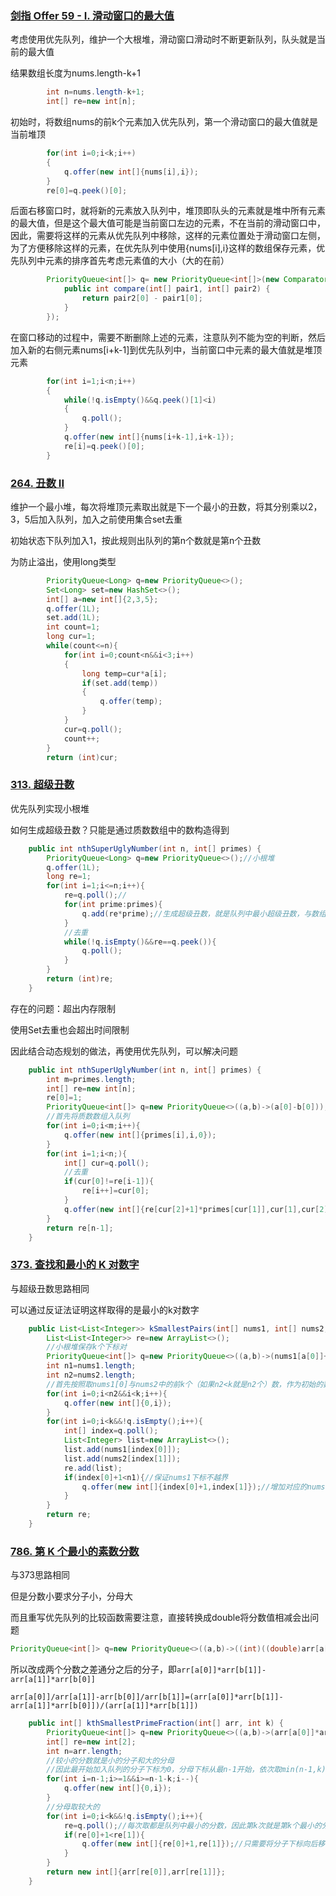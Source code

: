 ### [剑指 Offer 59 - I. 滑动窗口的最大值](https://leetcode-cn.com/problems/hua-dong-chuang-kou-de-zui-da-zhi-lcof/)

考虑使用优先队列，维护一个大根堆，滑动窗口滑动时不断更新队列，队头就是当前的最大值

结果数组长度为nums.length-k+1

```java
		int n=nums.length-k+1;
        int[] re=new int[n];
```

初始时，将数组nums的前k个元素加入优先队列，第一个滑动窗口的最大值就是当前堆顶

```java
		for(int i=0;i<k;i++)
        {
            q.offer(new int[]{nums[i],i});
        }
        re[0]=q.peek()[0];
```

后面右移窗口时，就将新的元素放入队列中，堆顶即队头的元素就是堆中所有元素的最大值，但是这个最大值可能是当前窗口左边的元素，不在当前的滑动窗口中，因此，需要将这样的元素从优先队列中移除，这样的元素位置处于滑动窗口左侧，为了方便移除这样的元素，在优先队列中使用{nums[i],i}这样的数组保存元素，优先队列中元素的排序首先考虑元素值的大小（大的在前）

```java
		PriorityQueue<int[]> q= new PriorityQueue<int[]>(new Comparator<int[]>() {
            public int compare(int[] pair1, int[] pair2) {
                return pair2[0] - pair1[0];
            }
        });
```

在窗口移动的过程中，需要不断删除上述的元素，注意队列不能为空的判断，然后加入新的右侧元素nums[i+k-1]到优先队列中，当前窗口中元素的最大值就是堆顶元素

```java
		for(int i=1;i<n;i++)
        {
            while(!q.isEmpty()&&q.peek()[1]<i)
            {
                q.poll();
            }
            q.offer(new int[]{nums[i+k-1],i+k-1});
            re[i]=q.peek()[0];
        }
```

### [264. 丑数 II](https://leetcode-cn.com/problems/ugly-number-ii/)

维护一个最小堆，每次将堆顶元素取出就是下一个最小的丑数，将其分别乘以2，3，5后加入队列，加入之前使用集合set去重

初始状态下队列加入1，按此规则出队列的第n个数就是第n个丑数

为防止溢出，使用long类型

```java
		PriorityQueue<Long> q=new PriorityQueue<>();
        Set<Long> set=new HashSet<>();
        int[] a=new int[]{2,3,5};
        q.offer(1L);
        set.add(1L);
        int count=1;
        long cur=1;
        while(count<=n){
            for(int i=0;count<n&&i<3;i++)
            {
                long temp=cur*a[i];
                if(set.add(temp))
                {
                    q.offer(temp);
                }
            }
            cur=q.poll();
            count++;
        }
        return (int)cur;
```

### [313. 超级丑数](https://leetcode-cn.com/problems/super-ugly-number/)

优先队列实现小根堆

如何生成超级丑数？只能是通过质数数组中的数构造得到

```java
	public int nthSuperUglyNumber(int n, int[] primes) {
        PriorityQueue<Long> q=new PriorityQueue<>();//小根堆
        q.offer(1L);
        long re=1;
        for(int i=1;i<=n;i++){
            re=q.poll();//
            for(int prime:primes){
                q.add(re*prime);//生成超级丑数，就是队列中最小超级丑数，与数组中的质数相乘得到
            }
            //去重
            while(!q.isEmpty()&&re==q.peek()){
                q.poll();
            }
        }
        return (int)re;
    }
```

存在的问题：超出内存限制

使用Set去重也会超出时间限制

因此结合动态规划的做法，再使用优先队列，可以解决问题

```java
	public int nthSuperUglyNumber(int n, int[] primes) {
        int m=primes.length;
        int[] re=new int[n];
        re[0]=1;
        PriorityQueue<int[]> q=new PriorityQueue<>((a,b)->(a[0]-b[0]));//[0]表示生成的超级丑数，[1]表示生成所用质数在primes中的下标，[2]表示生成所用的超级丑数的下标，以生成超级丑数的大小排序
        //首先将质数数组入队列
        for(int i=0;i<m;i++){
            q.offer(new int[]{primes[i],i,0});
        }
        for(int i=1;i<n;){
            int[] cur=q.poll();
            //去重
            if(cur[0]!=re[i-1]){
                re[i++]=cur[0];
            }
            q.offer(new int[]{re[cur[2]+1]*primes[cur[1]],cur[1],cur[2]+1});//生成下一个超级丑数加入队列
        }
        return re[n-1];
    }
```



### [373. 查找和最小的 K 对数字](https://leetcode-cn.com/problems/find-k-pairs-with-smallest-sums/)

与超级丑数思路相同

可以通过反证法证明这样取得的是最小的k对数字

```java
	public List<List<Integer>> kSmallestPairs(int[] nums1, int[] nums2, int k) {
        List<List<Integer>> re=new ArrayList<>();
        //小根堆保存k个下标对
        PriorityQueue<int[]> q=new PriorityQueue<>((a,b)->(nums1[a[0]]+nums2[a[1]]-nums1[b[0]]-nums2[b[1]]));
        int n1=nums1.length;
        int n2=nums2.length;
        //首先按照取nums1[0]与nums2中的前k个（如果n2<k就是n2个）数，作为初始的数对，将其下标加入k
        for(int i=0;i<n2&&i<k;i++){
            q.offer(new int[]{0,i});
        }
        for(int i=0;i<k&&!q.isEmpty();i++){
            int[] index=q.poll();
            List<Integer> list=new ArrayList<>();
            list.add(nums1[index[0]]);
            list.add(nums2[index[1]]);
            re.add(list);
            if(index[0]+1<n1){//保证nums1下标不越界
                q.offer(new int[]{index[0]+1,index[1]});//增加对应的nums1下标，并作为新的数对下标加入队列
            }
        }
        return re;
    }
```

### [786. 第 K 个最小的素数分数](https://leetcode-cn.com/problems/k-th-smallest-prime-fraction/)

与373思路相同

但是分数小要求分子小，分母大

而且重写优先队列的比较函数需要注意，直接转换成double将分数值相减会出问题

```java
PriorityQueue<int[]> q=new PriorityQueue<>((a,b)->((int)((double)arr[a[0]]/arr[a[1]]-(double)arr[b[0]]/arr[b[1]])));
```

所以改成两个分数之差通分之后的分子，即`arr[a[0]]*arr[b[1]]-arr[a[1]]*arr[b[0]]`

`arr[a[0]]/arr[a[1]]-arr[b[0]]/arr[b[1]]=(arr[a[0]]*arr[b[1]]-arr[a[1]]*arr[b[0]])/(arr[a[1]]*arr[b[1]])`

```java
	public int[] kthSmallestPrimeFraction(int[] arr, int k) {
        PriorityQueue<int[]> q=new PriorityQueue<>((a,b)->(arr[a[0]]*arr[b[1]]-arr[a[1]]*arr[b[0]]));
        int[] re=new int[2];
        int n=arr.length;
        //较小的分数就是小的分子和大的分母
        //因此最开始加入队列的分子下标为0，分母下标从最n-1开始，依次取min(n-1,k)个下标作为分母
        for(int i=n-1;i>=1&&i>=n-1-k;i--){
            q.offer(new int[]{0,i});
        }
        //分母取较大的
        for(int i=0;i<k&&!q.isEmpty();i++){
            re=q.poll();//每次取都是队列中最小的分数，因此第k次就是第k个最小的分数
            if(re[0]+1<re[1]){
                q.offer(new int[]{re[0]+1,re[1]});//只需要将分子下标向后移动一位，就可以
            }
        }
        return new int[]{arr[re[0]],arr[re[1]]};
    }
```

